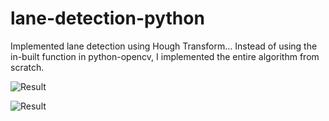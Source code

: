 # lane-detection-python

Implemented lane detection using Hough Transform... Instead of using the in-built function in python-opencv, I implemented the entire algorithm from scratch. 

![Result](https://github.com/lenodoeastern/lane-detection-python/blob/main/results/test5_output.jpg)

![Result](https://github.com/lenodoeastern/lane-detection-python/blob/main/results/test3_output.jpg)

